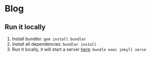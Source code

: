 # Blog

## Run it locally
1. Install bundler: `gem install bundler`
2. Install all dependencies: `bundler install`
3. Run it locally, it will start a server [here](http://127.0.0.1:4000): `bundle exec jekyll serve`
